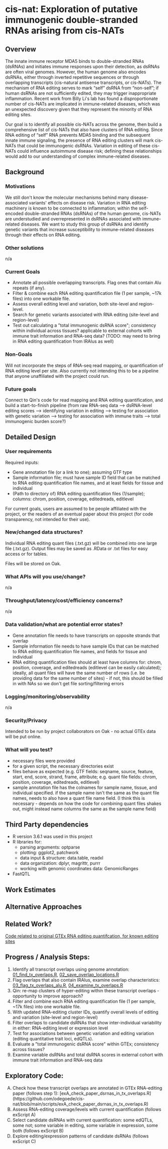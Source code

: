 # cis-nat: Exploration of putative immunogenic double-stranded RNAs arising from cis-NATs #

## Overview
The innate immune receptor MDA5 binds to double-stranded RNAs (dsRNAs) and initiates immune responses upon their detection, as dsRNAs are often viral genomes. However, the human genome also encodes dsRNAs, either through inverted repetitive sequences or through overlapping transcripts (cis-natural antisense transcripts, or cis-NATs). The mechanism of RNA editing serves to mark “self” dsRNA from “non-self”; if human dsRNAs are not sufficiently edited, they may trigger inappropriate inflammation. Recent work from Billy Li's lab has found a disproportionate number of cis-NATs are implicated in immune-related diseases, which was an unexpected discovery given that they represent the minority of RNA editing sites.

Our goal is to identify all possible cis-NATs across the genome, then build a comprehensive list of cis-NATs that also have clusters of RNA editing. Since RNA editing of “self” RNA prevents MDA5 binding and the subsequent innate immune signaling, the presence of RNA editing clusters will mark cis-NATs that could be immunogenic dsRNAs. Variation in editing of these cis-NATs could influence autoimmune disease risk; defining these relationships would add to our understanding of complex immune-related diseases.


## Background 
### Motivations
We still don't know the molecular mechanisms behind many disease-associated variants' effects on disease risk. Variation in RNA editing machinery is known to be connected to inflammation; within the self-encoded double-stranded RNAs (dsRNAs) of the human genome, cis-NATs are understudied and overrepresented in dsRNAs associated with immune-related diseases. We want to study this group of dsRNAs and identify genetic variants that increase susceptibility to immune-related diseases through their effects on RNA editing.

### Other solutions
n/a

### Current Goals
- Annotate all possible overlapping transcripts. Flag ones that contain Alu repeats (if any).
- Filter & combine each RNA editing quantification file (1 per sample, ~17k files) into one workable file.
- Assess overall editing level and variation, both site-level and region-level.
- Search for genetic variants associated with RNA editing (site-level and region-level)
- Test out calculating a "total immunogenic dsRNA score"; consistency within individual across tissues? applicable to external cohorts with immune trait information and RNA-seq data? (TODO: may need to bring in RNA editing quantification from IRAlus as well)

### Non-Goals
Will not incorporate the steps of RNA-seq read mapping, or quantification of RNA editing level per site. Also currently not intending this to be a pipeline that anyone unaffiliated with the project could run.

### Future goals
Connect to Qin's code for read mapping and RNA editing quantification, and build a start-to-finish pipeline (from raw RNA-seq data --> dsRNA-level editing scores --> identifying variation in editing --> testing for association with genetic variation --> testing for association with immune traits --> total immunogenic burden score?)


## Detailed Design
### User requirements
Required inputs:
- Gene annotation file (or a link to one); assuming GTF type
- Sample information file; must have sample ID field that can be matched to RNA editing quantification file names, and at least fields for tissue and individual
- (Path to directory of) RNA editing quantification files (1/sample); columns: chrom, position, coverage, editedreads, editlevel

For current goals, users are assumed to be people affiliated with the project, or the readers of an eventual paper about this project (for code transparency, not intended for their use).

### New/changed data structures?
Individual RNA editing quant files (.txt.gz) will be combined into one large file (.txt.gz). Output files may be saved as .RData or .txt files for easy access or for tables.

Files will be stored on Oak.

### What APIs will you use/change?
n/a

### Throughput/latency/cost/efficiency concerns?
n/a

### Data validation/what are potential error states?
- Gene annotation file needs to have transcripts on opposite strands that overlap
- Sample information file needs to have sample IDs that can be matched to RNA editing quantification file names, and fields for tissue and individual
- RNA editing quantification files should at least have columns for: chrom, position, coverage, and editedreads (editlevel can be easily calculated); ideally, all quant files will have the same number of rows (i.e. be providing data for the same number of sites) - if not, this should be filled in with NAs so we don't get file sorting/filtering errors

### Logging/monitoring/observability
n/a

### Security/Privacy
Intended to be run by project collaborators on Oak - no actual GTEx data will be put online.

### What will you test?
- necessary files were provided
- for a given script, the necessary directories exist
- files behave as expected (e.g. GTF fields: seqname, source, feature, start, end, score, strand, frame, attribute; e.g. quant file fields: chrom, position, coverage, editedreads, editlevel)
- sample annotation file has the colnames for sample name, tissue, and individual specified. if the sample name isn't the same as the quant file names, needs to also have a quant file name field. (I think this is necessary - depends on how the code for combining quant files shakes out, might instead name columns the same as the sample name field)


## Third Party dependencies
- R version 3.6.1 was used in this project
- R libraries for:
  - parsing arguments: optparse
  - plotting: ggplot2, patchwork
  - data input & structure: data.table, readxl
  - data organization: dplyr, magrittr, purrr
  - working with genomic coordinates data: GenomicRanges
- FastQTL


## Work Estimates

## Alternative Approaches

## Related Work?
[Code related to original GTEx RNA editing quantifcation, for known editing sites](https://github.com/vargasliqin/mpileup)


## Progress / Analysis Steps:
1. Identify all transcript overlaps using genome annotation: [01_find_tx_overlaps.R](https://github.com/odegoede/cis-nat/blob/main/scripts/01_find_tx_overlaps.R), [02_save_overlap_locations.R](https://github.com/odegoede/cis-nat/blob/main/scripts/02_save_overlap_locations.R)
1. Flag overlaps that also contain IRAlus, examine overlap characteristics: [03_flag_tx_overlaps_alu.R](https://github.com/odegoede/cis-nat/blob/main/scripts/03_flag_tx_overlaps_alu.R), [04_examine_tx_overlaps.R](https://github.com/odegoede/cis-nat/blob/main/scripts/04_examine_tx_overlaps.R)
1. Qin: re-map clusters of hyper-editing within these transcript overlaps - opportunity to improve approach?
1. Filter and combine each RNA editing quantification file (1 per sample, ~17k files) into one workable file.
1. With updated RNA-editing cluster IDs, quantify overall levels of editing and variation (site-level and region-level)
1. Filter overlaps to candidate dsRNAs that show inter-individual variability in either: RNA-editing level or expression level
1. Test for associations between genetic variation and editing variation (editing quantitative trait loci, edQTLs).
1. Evaluate a "total immunogenic dsRNA score" within GTEx; consistency across tissues?
1. Examine variable dsRNAs and total dsRNA scores in external cohort with immune trait information and RNA-seq data


## Exploratory Code:
<ol type="A">
  <li>Check how these transcript overlaps are annotated in GTEx RNA-editing paper (follows step 1): [exA_check_paper_dsrnas_in_tx_overlaps.R](https://github.com/odegoede/cis-nat/blob/main/scripts/exA_check_paper_dsrnas_in_tx_overlaps.R) </li> 
  <li>Assess RNA-editing coverage/levels with current quantification (follows exScript A)</li>
  <li>Select candidate dsRNAs with current quantification: some edQTLs, some not; some variable in editing, some variable in expression, some both (follows exScript B)</li>
  <li>Explore editing/expression patterns of candidate dsRNAs (follows exScript C)</li>
</ol>

